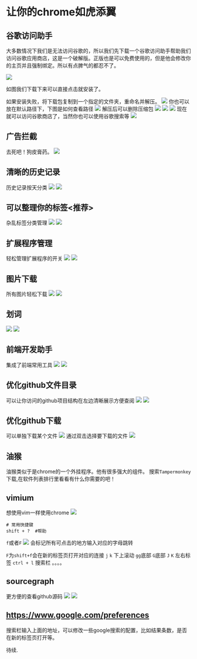 

# 让你的chrome如虎添翼

## 谷歌访问助手
大多数情况下我们是无法访问谷歌的，所以我们先下载一个谷歌访问助手帮助我们访问谷歌应用商店，这是一个破解版。正版也是可以免费使用的，但是他会修改你的主页并且强制绑定。所以有点脾气的都忍不了。

![](https://gitee.com/artiely/Figure-bed/raw/master/images/20200316120320.png)

如图我们下载下来可以直接点击就安装了。

如果安装失败，将下载包复制到一个指定的文件夹，重命名并解压。
![](https://gitee.com/artiely/Figure-bed/raw/master/images/20200316121739.png)
你也可以放在默认路径下，下图是如何查看路径
![](https://gitee.com/artiely/Figure-bed/raw/master/images/20200316143153.png)
解压后可以删除压缩包
![](https://gitee.com/artiely/Figure-bed/raw/master/images/20200316122002.png)
![](https://gitee.com/artiely/Figure-bed/raw/master/images/20200316121904.png)
![](https://gitee.com/artiely/Figure-bed/raw/master/images/20200316121936.png)
现在就可以访问谷歌商店了，当然你也可以使用谷歌搜索等
![](https://gitee.com/artiely/Figure-bed/raw/master/images/20200316122132.png)

## 广告拦截
去死吧！狗皮膏药。
![](https://gitee.com/artiely/Figure-bed/raw/master/images/20200316122902.png)

## 清晰的历史记录
历史记录按天分类
![](https://gitee.com/artiely/Figure-bed/raw/master/images/20200316124229.png)
![](https://gitee.com/artiely/Figure-bed/raw/master/images/20200316124309.png)

## 可以整理你的标签<推荐>
杂乱标签分类管理
![](https://gitee.com/artiely/Figure-bed/raw/master/images/20200316125321.png)
![](https://gitee.com/artiely/Figure-bed/raw/master/images/20200316125224.png)

## 扩展程序管理
轻松管理扩展程序的开关
![](https://gitee.com/artiely/Figure-bed/raw/master/images/20200316131243.png)
![](https://gitee.com/artiely/Figure-bed/raw/master/images/20200316131321.png)

## 图片下载
所有图片轻松下载
![](https://gitee.com/artiely/Figure-bed/raw/master/images/20200316131845.png)
![](https://gitee.com/artiely/Figure-bed/raw/master/images/20200316131919.png)

## 划词
![](https://gitee.com/artiely/Figure-bed/raw/master/images/20200316132631.png)
![](https://gitee.com/artiely/Figure-bed/raw/master/images/20200316132547.png)

## 前端开发助手
集成了前端常用工具
![](https://gitee.com/artiely/Figure-bed/raw/master/images/20200316143527.png)
![](https://gitee.com/artiely/Figure-bed/raw/master/images/20200316143448.png)

## 优化github文件目录
可以让你访问的github项目结构在左边清晰展示方便查阅
![](https://gitee.com/artiely/Figure-bed/raw/master/images/20200316144651.png)
![](https://gitee.com/artiely/Figure-bed/raw/master/images/20200316144736.png)

## 优化github下载
可以单独下载某个文件
![](https://gitee.com/artiely/Figure-bed/raw/master/images/20200316145036.png)
通过双击选择要下载的文件
![](https://gitee.com/artiely/Figure-bed/raw/master/images/20200316145214.png)


## 油猴
油猴类似于是chrome的一个外挂程序。他有很多强大的组件。
搜索`Tampermonkey` 下载,在软件列表排行里看看有什么你需要的吧！


## vimium
想使用vim一样使用chrome
![](https://gitee.com/artiely/Figure-bed/raw/master/images/20200322122222.png)
```shell
# 常用快捷键
shift + ?  #帮助
```
`f`或者`F` 
![](https://gitee.com/artiely/Figure-bed/raw/master/images/20200322122553.png)
会标记所有可点击的地方输入对应的字母跳转

`F`为`shift+f`会在新的标签页打开对应的连接
`j` `k`  下上滚动 `gg`底部 `G`底部
`J` `K`  左右标签
`ctrl + l` 搜索栏
。。。。


## sourcegraph
更方便的查看github源码
![](https://gitee.com/artiely/Figure-bed/raw/master/images/20200322124126.png)
![](https://gitee.com/artiely/Figure-bed/raw/master/images/20200322124053.png)


## https://www.google.com/preferences

搜索栏输入上面的地址，可以修改一些google搜索的配置，比如结果条数，是否在新的标签页打开等。

待续.